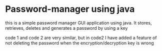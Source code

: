 # Password-manager using java

this is a simple password manager GUI application using java. It stores, retrieves, deletes and generates a password by using a key

code 1 and code 2 are very similar, but in code2 I have added a feature of not deleting the password when the encryption/decryption key is wrong

